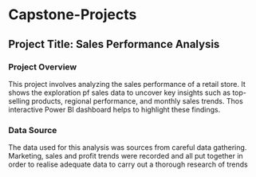 # Capstone-Projects

## Project Title: Sales Performance Analysis

### Project Overview
This project involves analyzing the sales performance of a retail store. It shows the exploration pf sales data to uncover key insights such as top-selling products, regional performance, and monthly sales trends. Thos interactive Power BI dashboard helps to highlight these findings.

### Data Source
The data used for this analysis was sources from careful data gathering. Marketing, sales and profit trends were recorded and all put together in order to realise adequate data to carry out a thorough research of trends
